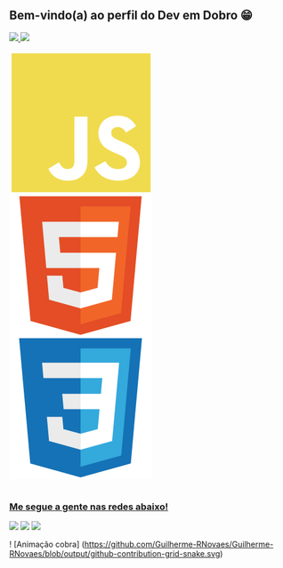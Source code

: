 ## Bem-vindo(a) ao perfil do Dev em Dobro 😁

 <div>
  <a href="https://github.com/Guilherme-RNovaes">
 <img altura="180em" src="https://github-readme-stats.vercel.app/api?username=Guilherme-RNovaes&show_icons=true&theme=tokyonight&include_all_commits=true&count_private=true"/>
 <img altura="180em" src="https://github-readme-stats.vercel.app/api/top-langs/?username=Guilherme-RNovaes&layout=compact&langs_count=6&theme=tokyonight"/>
</div>
<div style="display: inline_block"><br>
 <img align="center" alt="Js" altura="30" largura="40" src="https://raw.githubusercontent.com/devicons/devicon/master/icons/javascript/javascript-plain.svg">
 <img align="center" alt="HTML" altura="30" largura="40" src="https://raw.githubusercontent.com/devicons/devicon/master/icons/html5/html5-original.svg">
 <img align="center" alt="CSS" altura="30" largura="40" src="https://raw.githubusercontent.com/devicons/devicon/master/icons/css3/css3-original.svg">
</div>
 
 <br>
 
  ### Me segue a gente nas redes abaixo!
 
<div> 
  <a href="https://instagram.com/gr.novaes" target="_blank"><img src="https://img.shields.io/badge/-Instagram-%23E4405F?style=for-the-badge&logo=instagram&logoColor=white" target="_blank"></a>
  <a href = "mailto:guilherme00rogerio@gmail.com"><img src="https://img.shields.io/badge/-Gmail-%23333?style=for-the-badge&logo=gmail&logoColor=white" target="_blank"></a>
  <a href="https://www.linkedin.com/in/guilherme-r-novaes" target="_blank"><img src="https://img.shields.io/badge/-LinkedIn-%230077B5?style=for-the-badge&logo=linkedin&logoColor=white" target="_blank"></a> 
 
 ! [Animação cobra] (https://github.com/Guilherme-RNovaes/Guilherme-RNovaes/blob/output/github-contribution-grid-snake.svg)

</div>
